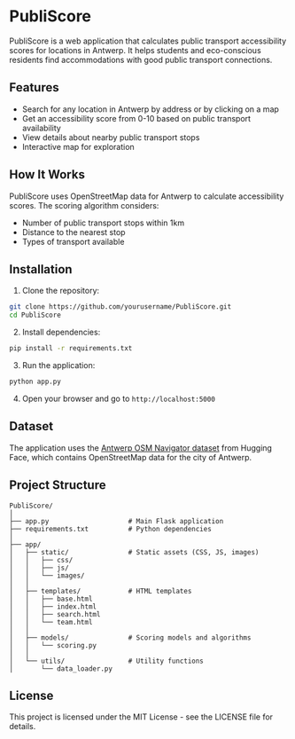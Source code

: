 # PubliScore

PubliScore is a web application that calculates public transport accessibility scores for locations in Antwerp. It helps students and eco-conscious residents find accommodations with good public transport connections.

## Features

- Search for any location in Antwerp by address or by clicking on a map
- Get an accessibility score from 0-10 based on public transport availability
- View details about nearby public transport stops
- Interactive map for exploration

## How It Works

PubliScore uses OpenStreetMap data for Antwerp to calculate accessibility scores. The scoring algorithm considers:
- Number of public transport stops within 1km
- Distance to the nearest stop
- Types of transport available

## Installation

1. Clone the repository:
```bash
git clone https://github.com/yourusername/PubliScore.git
cd PubliScore
```

2. Install dependencies:
```bash
pip install -r requirements.txt
```

3. Run the application:
```bash
python app.py
```

4. Open your browser and go to `http://localhost:5000`

## Dataset

The application uses the [Antwerp OSM Navigator dataset](https://huggingface.co/datasets/ns2agi/antwerp-osm-navigator) from Hugging Face, which contains OpenStreetMap data for the city of Antwerp.

## Project Structure

```
PubliScore/
│
├── app.py                    # Main Flask application
├── requirements.txt          # Python dependencies
│
├── app/
│   ├── static/               # Static assets (CSS, JS, images)
│   │   ├── css/
│   │   ├── js/
│   │   └── images/
│   │
│   ├── templates/            # HTML templates
│   │   ├── base.html
│   │   ├── index.html
│   │   ├── search.html
│   │   └── team.html
│   │
│   ├── models/               # Scoring models and algorithms
│   │   └── scoring.py
│   │
│   └── utils/                # Utility functions
│       └── data_loader.py
```

## License

This project is licensed under the MIT License - see the LICENSE file for details. 